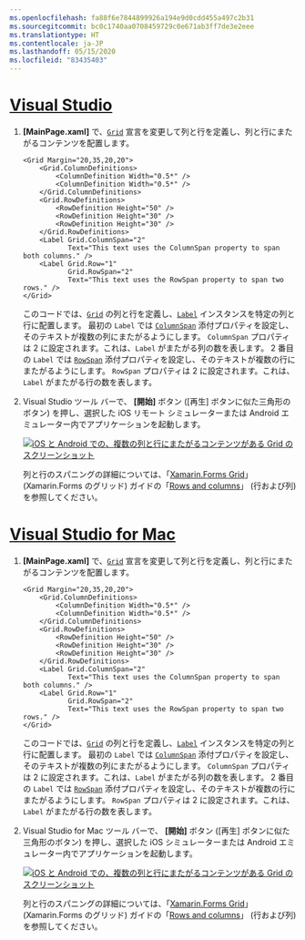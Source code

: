 ```yaml
---
ms.openlocfilehash: fa88f6e7844899926a194e9d0cdd455a497c2b31
ms.sourcegitcommit: bc0c1740aa0708459729c0e671ab3ff7de3e2eee
ms.translationtype: HT
ms.contentlocale: ja-JP
ms.lasthandoff: 05/15/2020
ms.locfileid: "83435403"
---
```

# <a name="visual-studio"></a>[Visual Studio](#tab/vswin)

1. **[MainPage.xaml]** で、[`Grid`](xref:Xamarin.Forms.Grid) 宣言を変更して列と行を定義し、列と行にまたがるコンテンツを配置します。

    ```xaml
    <Grid Margin="20,35,20,20">
        <Grid.ColumnDefinitions>
            <ColumnDefinition Width="0.5*" />
            <ColumnDefinition Width="0.5*" />
        </Grid.ColumnDefinitions>
        <Grid.RowDefinitions>
            <RowDefinition Height="50" />
            <RowDefinition Height="30" />
            <RowDefinition Height="30" />
        </Grid.RowDefinitions>
        <Label Grid.ColumnSpan="2"
               Text="This text uses the ColumnSpan property to span both columns." />
        <Label Grid.Row="1"
               Grid.RowSpan="2"
               Text="This text uses the RowSpan property to span two rows." />
    </Grid>
    ```

    このコードでは、[`Grid`](xref:Xamarin.Forms.Grid) の列と行を定義し、[`Label`](xref:Xamarin.Forms.Label) インスタンスを特定の列と行に配置します。 最初の `Label` では [`ColumnSpan`](xref:Xamarin.Forms.Grid.ColumnSpanProperty) 添付プロパティを設定し、そのテキストが複数の列にまたがるようにします。 `ColumnSpan` プロパティは 2 に設定されます。これは、`Label` がまたがる列の数を表します。 2 番目の `Label` では [`RowSpan`](xref:Xamarin.Forms.Grid.RowSpanProperty) 添付プロパティを設定し、そのテキストが複数の行にまたがるようにします。 `RowSpan` プロパティは 2 に設定されます。これは、`Label` がまたがる行の数を表します。

1. Visual Studio ツール バーで、 **[開始]** ボタン ([再生] ボタンに似た三角形のボタン) を押し、選択した iOS リモート シミュレーターまたは Android エミュレーター内でアプリケーションを起動します。

    [![iOS と Android での、複数の列と行にまたがるコンテンツがある Grid のスクリーンショット](../images/span-columns-rows.png "列と行にまたがるコンテンツがある Grid")](../images/span-columns-rows-large.png#lightbox "列と行にまたがるコンテンツがある Grid")

    列と行のスパニングの詳細については、「[Xamarin.Forms Grid](~/xamarin-forms/user-interface/layouts/grid.md)」 (Xamarin.Forms のグリッド) ガイドの「[Rows and columns](~/xamarin-forms/user-interface/layouts/grid.md#rows-and-columns)」 (行および列) を参照してください。

# <a name="visual-studio-for-mac"></a>[Visual Studio for Mac](#tab/vsmac)

1. **[MainPage.xaml]** で、[`Grid`](xref:Xamarin.Forms.Grid) 宣言を変更して列と行を定義し、列と行にまたがるコンテンツを配置します。

    ```xaml
    <Grid Margin="20,35,20,20">
        <Grid.ColumnDefinitions>
            <ColumnDefinition Width="0.5*" />
            <ColumnDefinition Width="0.5*" />
        </Grid.ColumnDefinitions>
        <Grid.RowDefinitions>
            <RowDefinition Height="50" />
            <RowDefinition Height="30" />
            <RowDefinition Height="30" />
        </Grid.RowDefinitions>
        <Label Grid.ColumnSpan="2"
               Text="This text uses the ColumnSpan property to span both columns." />
        <Label Grid.Row="1"
               Grid.RowSpan="2"
               Text="This text uses the RowSpan property to span two rows." />
    </Grid>
    ```

    このコードでは、[`Grid`](xref:Xamarin.Forms.Grid) の列と行を定義し、[`Label`](xref:Xamarin.Forms.Label) インスタンスを特定の列と行に配置します。 最初の `Label` では [`ColumnSpan`](xref:Xamarin.Forms.Grid.ColumnSpanProperty) 添付プロパティを設定し、そのテキストが複数の列にまたがるようにします。 `ColumnSpan` プロパティは 2 に設定されます。これは、`Label` がまたがる列の数を表します。 2 番目の `Label` では [`RowSpan`](xref:Xamarin.Forms.Grid.RowSpanProperty) 添付プロパティを設定し、そのテキストが複数の行にまたがるようにします。 `RowSpan` プロパティは 2 に設定されます。これは、`Label` がまたがる行の数を表します。

1. Visual Studio for Mac ツール バーで、 **[開始]** ボタン ([再生] ボタンに似た三角形のボタン) を押し、選択した iOS シミュレーターまたは Android エミュレーター内でアプリケーションを起動します。

    [![iOS と Android での、複数の列と行にまたがるコンテンツがある Grid のスクリーンショット](../images/span-columns-rows.png "列と行にまたがるコンテンツがある Grid")](../images/span-columns-rows-large.png#lightbox "列と行にまたがるコンテンツがある Grid")

    列と行のスパニングの詳細については、「[Xamarin.Forms Grid](~/xamarin-forms/user-interface/layouts/grid.md)」 (Xamarin.Forms のグリッド) ガイドの「[Rows and columns](~/xamarin-forms/user-interface/layouts/grid.md#rows-and-columns)」 (行および列) を参照してください。
